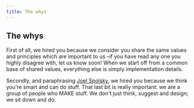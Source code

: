 ```yaml
---
title: The whys
---
```

## The whys

First of all, we hired you because we consider you share the same values and principles which are important to us –if you have read any one you highly disagree with, let us know soon! When we start off from a common base of shared values, everything else is simply implementation details.

Secondly, and paraphrasing [Joel Spolsky](http://www.amazon.com/Smart-Gets-Things-Done-Technical/dp/1590598385), we hired you because we think you're smart and can do stuff. That last bit is really important: we are a group of people who MAKE stuff. We don't just think, suggest and design; we sit down and do.
